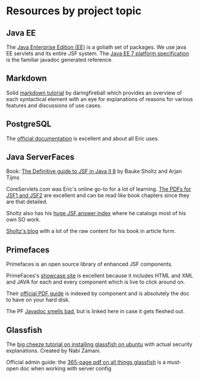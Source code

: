 # Resources by project topic
## Java EE
The [Java Enterprise Edition (EE)](https://docs.oracle.com/javaee/7/index.html) is a goliath set of packages. We use java EE servlets and its entire JSF system. The [Java EE 7 platform specification](https://docs.oracle.com/javaee/7/api/toc.htm) is the familiar javadoc generated reference.

## Markdown
Solid [markdown tutorial](https://daringfireball.net/projects/markdown/syntax) by daringfireball which provides an overview of each syntactical element with an eye for  explanations of reasons for various features and discussions of use cases.

## PostgreSQL
The [official documentation](https://www.postgresql.org/docs/9.6/index.html) is excellent and about all Eric uses.

## Java ServerFaces
Book: [The Definitive guide to JSF in Java II 8](https://www.amazon.com/Definitive-Guide-JSF-Java-Applications/dp/1484233867/) by Bauke Sholtz and Arjan Tijms

CoreServlets.com was Eric's online go-to for a lot of learning. [The PDFs for JSF1 and JSF2](http://www.coreservlets.com/JSF-Tutorial/primefaces/#Tutorial-Intro) are excellent and can be read like book chapters since they are that detailed.

Sholtz also has his [huge JSF answer index](https://jsf.zeef.com/bauke.scholtz#block_72) where he catalogs most of his own SO work.

[Sholtz's blog](http://balusc.omnifaces.org/2011/09/communication-in-jsf-20.html) with a lot of the raw content for his book in article form. 

## Primefaces
Primefaces is an open source library of enhanced JSF components. 

PrimeFaces's [showcase site](https://www.primefaces.org/showcase/) is excellent because it includes HTML and XML and JAVA for each and every component which is live to click around on.

Their [official PDF guide](https://www.primefaces.org/documentation.html) is indexed by component and is absolutely the doc to have on your hard disk.

The PF [Javadoc smells bad](https://www.primefaces.org/docs/api/6.0/), but is linked here in case it gets fleshed out.

## Glassfish
The [big cheeze tutorial on installing glassfish on ubuntu](https://www.nabisoft.com/tutorials/glassfish/installing-glassfish-41-on-ubuntu) with actual security explanations. Created by Nabi Zamani.

Official admin guide: the [365-page pdf on all things glassfish](https://javaee.github.io/glassfish/doc/5.0/administration-guide.pdf) is a must-open doc when working with server config